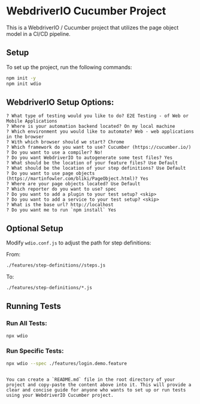 
# WebdriverIO Cucumber Project

This is a WebdriverIO / Cucumber project that utilizes the page object model in a CI/CD pipeline.

## Setup

To set up the project, run the following commands:

```bash
npm init -y
npm init wdio
```

## WebdriverIO Setup Options:

```
? What type of testing would you like to do? E2E Testing - of Web or Mobile Applications
? Where is your automation backend located? On my local machine
? Which environment you would like to automate? Web - web applications in the browser
? With which browser should we start? Chrome
? Which framework do you want to use? Cucumber (https://cucumber.io/)
? Do you want to use a compiler? No!
? Do you want WebdriverIO to autogenerate some test files? Yes
? What should be the location of your feature files? Use Default
? What should be the location of your step definitions? Use Default
? Do you want to use page objects (https://martinfowler.com/bliki/PageObject.html)? Yes
? Where are your page objects located? Use Default
? Which reporter do you want to use? spec
? Do you want to add a plugin to your test setup? <skip>
? Do you want to add a service to your test setup? <skip>
? What is the base url? http://localhost
? Do you want me to run `npm install` Yes
```

## Optional Setup

Modify `wdio.conf.js` to adjust the path for step definitions:

From:
```bash
./features/step-definitions//steps.js
```
To:
```bash
./features/step-definitions/*.js
```

## Running Tests

### Run All Tests:

```bash
npx wdio
```

### Run Specific Tests:

```bash
npx wdio --spec ./features/login.demo.feature
```
```

You can create a `README.md` file in the root directory of your project and copy-paste the content above into it. This will provide a clear and concise guide for anyone who wants to set up or run tests using your WebdriverIO Cucumber project.

